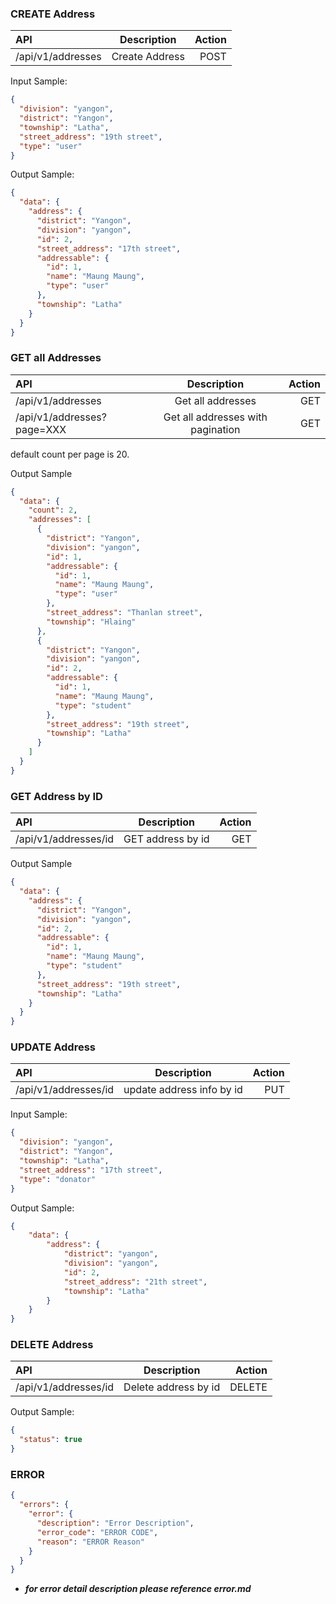 ### CREATE Address

| API               |  Description   | Action |
| :---------------- | :------------: | -----: |
| /api/v1/addresses | Create Address |   POST |

Input Sample:

```json
{
  "division": "yangon",
  "district": "Yangon",
  "township": "Latha",
  "street_address": "19th street",
  "type": "user"
}
```

Output Sample:

```json
{
  "data": {
    "address": {
      "district": "Yangon",
      "division": "yangon",
      "id": 2,
      "street_address": "17th street",
      "addressable": {
        "id": 1,
        "name": "Maung Maung",
        "type": "user"
      },
      "township": "Latha"
    }
  }
}
```

### GET all Addresses

| API                        |            Description            | Action |
| :------------------------- | :-------------------------------: | -----: |
| /api/v1/addresses          |         Get all addresses         |    GET |
| /api/v1/addresses?page=XXX | Get all addresses with pagination |    GET |

default count per page is 20.

Output Sample

```json
{
  "data": {
    "count": 2,
    "addresses": [
      {
        "district": "Yangon",
        "division": "yangon",
        "id": 1,
        "addressable": {
          "id": 1,
          "name": "Maung Maung",
          "type": "user"
        },
        "street_address": "Thanlan street",
        "township": "Hlaing"
      },
      {
        "district": "Yangon",
        "division": "yangon",
        "id": 2,
        "addressable": {
          "id": 1,
          "name": "Maung Maung",
          "type": "student"
        },
        "street_address": "19th street",
        "township": "Latha"
      }
    ]
  }
}
```

### GET Address by ID

| API                  |    Description    | Action |
| :------------------- | :---------------: | -----: |
| /api/v1/addresses/id | GET address by id |    GET |

Output Sample

```json
{
  "data": {
    "address": {
      "district": "Yangon",
      "division": "yangon",
      "id": 2,
      "addressable": {
        "id": 1,
        "name": "Maung Maung",
        "type": "student"
      },
      "street_address": "19th street",
      "township": "Latha"
    }
  }
}
```

### UPDATE Address

| API                  |        Description        | Action |
| :------------------- | :-----------------------: | -----: |
| /api/v1/addresses/id | update address info by id |    PUT |

Input Sample:

```json
{
  "division": "yangon",
  "district": "Yangon",
  "township": "Latha",
  "street_address": "17th street",
  "type": "donator"
}
```

Output Sample:

```json
{
    "data": {
        "address": {
            "district": "yangon",
            "division": "yangon",
            "id": 2,
            "street_address": "21th street",
            "township": "Latha"
        }
    }
}
```

### DELETE Address

| API                  |     Description      | Action |
| :------------------- | :------------------: | -----: |
| /api/v1/addresses/id | Delete address by id | DELETE |

Output Sample:

```json
{
  "status": true
}
```

### ERROR

```json
{
  "errors": {
    "error": {
      "description": "Error Description",
      "error_code": "ERROR CODE",
      "reason": "ERROR Reason"
    }
  }
}
```

- **_for error detail description please reference error.md_**
